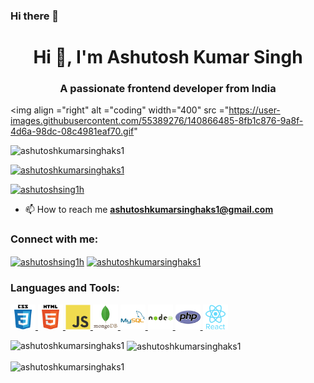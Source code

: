 ### Hi there 👋
<h1 align="center">Hi 👋, I'm Ashutosh Kumar Singh</h1>
<h3 align="center">A passionate frontend developer from India</h3>

<img align ="right" alt ="coding" width="400" src ="https://user-images.githubusercontent.com/55389276/140866485-8fb1c876-9a8f-4d6a-98dc-08c4981eaf70.gif"
<p align="left"> <img src="https://komarev.com/ghpvc/?username=ashutoshkumarsinghaks1&label=Profile%20views&color=0e75b6&style=flat" alt="ashutoshkumarsinghaks1" /> </p>

<p align="left"> <a href="https://github.com/ryo-ma/github-profile-trophy"><img src="https://github-profile-trophy.vercel.app/?username=ashutoshkumarsinghaks1" alt="ashutoshkumarsinghaks1" /></a> </p>

<p align="left"> <a href="https://twitter.com/ashutoshsing1h" target="blank"><img src="https://img.shields.io/twitter/follow/ashutoshsing1h?logo=twitter&style=for-the-badge" alt="ashutoshsing1h" /></a> </p>

- 📫 How to reach me **ashutoshkumarsinghaks1@gmail.com**

<h3 align="left">Connect with me:</h3>
<p align="left">
<a href="https://twitter.com/ashutoshsing1h" target="blank"><img align="center" src="https://raw.githubusercontent.com/rahuldkjain/github-profile-readme-generator/master/src/images/icons/Social/twitter.svg" alt="ashutoshsing1h" height="30" width="40" /></a>
<a href="https://linkedin.com/in/ashutoshkumarsinghaks1" target="blank"><img align="center" src="https://raw.githubusercontent.com/rahuldkjain/github-profile-readme-generator/master/src/images/icons/Social/linked-in-alt.svg" alt="ashutoshkumarsinghaks1" height="30" width="40" /></a>
</p>

<h3 align="left">Languages and Tools:</h3>
<p align="left"> <a href="https://www.w3schools.com/css/" target="_blank" rel="noreferrer"> <img src="https://raw.githubusercontent.com/devicons/devicon/master/icons/css3/css3-original-wordmark.svg" alt="css3" width="40" height="40"/> </a> <a href="https://www.w3.org/html/" target="_blank" rel="noreferrer"> <img src="https://raw.githubusercontent.com/devicons/devicon/master/icons/html5/html5-original-wordmark.svg" alt="html5" width="40" height="40"/> </a> <a href="https://developer.mozilla.org/en-US/docs/Web/JavaScript" target="_blank" rel="noreferrer"> <img src="https://raw.githubusercontent.com/devicons/devicon/master/icons/javascript/javascript-original.svg" alt="javascript" width="40" height="40"/> </a> <a href="https://www.mongodb.com/" target="_blank" rel="noreferrer"> <img src="https://raw.githubusercontent.com/devicons/devicon/master/icons/mongodb/mongodb-original-wordmark.svg" alt="mongodb" width="40" height="40"/> </a> <a href="https://www.mysql.com/" target="_blank" rel="noreferrer"> <img src="https://raw.githubusercontent.com/devicons/devicon/master/icons/mysql/mysql-original-wordmark.svg" alt="mysql" width="40" height="40"/> </a> <a href="https://nodejs.org" target="_blank" rel="noreferrer"> <img src="https://raw.githubusercontent.com/devicons/devicon/master/icons/nodejs/nodejs-original-wordmark.svg" alt="nodejs" width="40" height="40"/> </a> <a href="https://www.php.net" target="_blank" rel="noreferrer"> <img src="https://raw.githubusercontent.com/devicons/devicon/master/icons/php/php-original.svg" alt="php" width="40" height="40"/> </a> <a href="https://reactjs.org/" target="_blank" rel="noreferrer"> <img src="https://raw.githubusercontent.com/devicons/devicon/master/icons/react/react-original-wordmark.svg" alt="react" width="40" height="40"/> </a> </p>

<p><img align="left" src="https://github-readme-stats.vercel.app/api/top-langs?username=ashutoshkumarsinghaks1&show_icons=true&locale=en&layout=compact" alt="ashutoshkumarsinghaks1" /></p>

<p>&nbsp;<img align="center" src="https://github-readme-stats.vercel.app/api?username=ashutoshkumarsinghaks1&show_icons=true&locale=en" alt="ashutoshkumarsinghaks1" /></p>

<p><img align="center" src="https://github-readme-streak-stats.herokuapp.com/?user=ashutoshkumarsinghaks1&" alt="ashutoshkumarsinghaks1" /></p>

